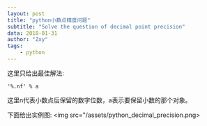 ```yaml
---
layout: post
title: "python小数点精度问题"
subtitle: "Solve the question of decimal point precision"
data: 2018-01-31
author: "Zxy"
tags:
    - python
---
```


这里只给出最佳解法:

`'%.nf' % a`

这里n代表小数点后保留的数字位数，a表示要保留小数的那个对象。

下面给出实例图:
<img src="/assets/python_decimal_precision.png>